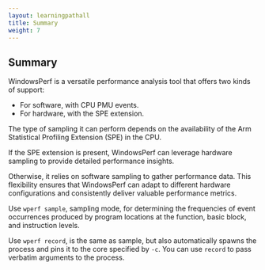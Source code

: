```yaml
---
layout: learningpathall
title: Summary
weight: 7
---
```

## Summary

WindowsPerf is a versatile performance analysis tool that offers two kinds of support:

* For software, with CPU PMU events.
* For hardware, with the SPE extension. 

The type of sampling it can perform depends on the availability of the Arm Statistical Profiling Extension (SPE) in the CPU. 

If the SPE extension is present, WindowsPerf can leverage hardware sampling to provide detailed performance insights. 

Otherwise, it relies on software sampling to gather performance data. This flexibility ensures that WindowsPerf can adapt to different hardware configurations and consistently deliver valuable performance metrics.

Use `wperf sample`, sampling mode, for determining the frequencies of event occurrences produced by program locations at the function, basic block, and instruction levels.

Use `wperf record`, is the same as sample, but also automatically spawns the process and pins it to the core specified by `-c`. You can use `record` to pass verbatim arguments to the process.
